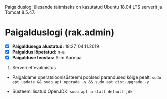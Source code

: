 Paigalduslogi ülesande täitmiseks on kasutatud Ubuntu 18.04 LTS serverit ja Tomcat 8.5.47.

# Paigalduslogi (rak.admin)


- [x] __Paigaldusega alustatud:__ 18:27, 04.11.2019
- [x] __Paigaldus lõpetatud:__ n-a
- [x] __Paigalduse teostas:__ Siim Aarmaa

1. Serveri ettevalmistus

- Paigaldame operatsioonisüsteemi poolsed parandused kõige pealt: `sudo apt update && sudo apt upgrade -y && sudo apt dist-upgrade -y`

- Süsteemi lisatud OpenJDK: `sudo apt install default-jdk`
